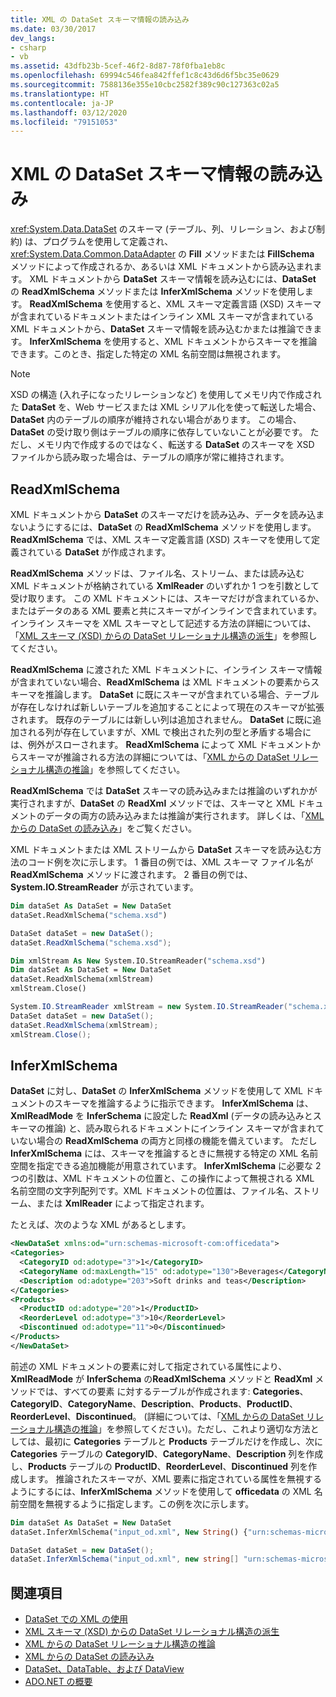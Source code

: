 ```yaml
---
title: XML の DataSet スキーマ情報の読み込み
ms.date: 03/30/2017
dev_langs:
- csharp
- vb
ms.assetid: 43dfb23b-5cef-46f2-8d87-78f0fba1eb8c
ms.openlocfilehash: 69994c546fea842ffef1c8c43d6d6f5bc35e0629
ms.sourcegitcommit: 7588136e355e10cbc2582f389c90c127363c02a5
ms.translationtype: HT
ms.contentlocale: ja-JP
ms.lasthandoff: 03/12/2020
ms.locfileid: "79151053"
---
```

# <a name="loading-dataset-schema-information-from-xml"></a>XML の DataSet スキーマ情報の読み込み
<xref:System.Data.DataSet> のスキーマ (テーブル、列、リレーション、および制約) は、プログラムを使用して定義され、<xref:System.Data.Common.DataAdapter> の **Fill** メソッドまたは **FillSchema** メソッドによって作成されるか、あるいは XML ドキュメントから読み込まれます。 XML ドキュメントから **DataSet** スキーマ情報を読み込むには、**DataSet** の **ReadXmlSchema** メソッドまたは **InferXmlSchema** メソッドを使用します。 **ReadXmlSchema** を使用すると、XML スキーマ定義言語 (XSD) スキーマが含まれているドキュメントまたはインライン XML スキーマが含まれている XML ドキュメントから、**DataSet** スキーマ情報を読み込むかまたは推論できます。 **InferXmlSchema** を使用すると、XML ドキュメントからスキーマを推論できます。このとき、指定した特定の XML 名前空間は無視されます。  
  
> [!NOTE]
> XSD の構造 (入れ子になったリレーションなど) を使用してメモリ内で作成された **DataSet** を、Web サービスまたは XML シリアル化を使って転送した場合、**DataSet** 内のテーブルの順序が維持されない場合があります。 この場合、**DataSet** の受け取り側はテーブルの順序に依存していないことが必要です。 ただし、メモリ内で作成するのではなく、転送する **DataSet** のスキーマを XSD ファイルから読み取った場合は、テーブルの順序が常に維持されます。  
  
## <a name="readxmlschema"></a>ReadXmlSchema  
 XML ドキュメントから **DataSet** のスキーマだけを読み込み、データを読み込まないようにするには、**DataSet** の **ReadXmlSchema** メソッドを使用します。 **ReadXmlSchema** では、XML スキーマ定義言語 (XSD) スキーマを使用して定義されている **DataSet** が作成されます。  
  
 **ReadXmlSchema** メソッドは、ファイル名、ストリーム、または読み込む XML ドキュメントが格納されている **XmlReader** のいずれか 1 つを引数として受け取ります。 この XML ドキュメントには、スキーマだけが含まれているか、またはデータのある XML 要素と共にスキーマがインラインで含まれています。 インライン スキーマを XML スキーマとして記述する方法の詳細については、「[XML スキーマ (XSD) からの DataSet リレーショナル構造の派生](deriving-dataset-relational-structure-from-xml-schema-xsd.md)」を参照してください。  
  
 **ReadXmlSchema** に渡された XML ドキュメントに、インライン スキーマ情報が含まれていない場合、**ReadXmlSchema** は XML ドキュメントの要素からスキーマを推論します。 **DataSet** に既にスキーマが含まれている場合、テーブルが存在しなければ新しいテーブルを追加することによって現在のスキーマが拡張されます。 既存のテーブルには新しい列は追加されません。 **DataSet** に既に追加される列が存在していますが、XML で検出された列の型と矛盾する場合には、例外がスローされます。 **ReadXmlSchema** によって XML ドキュメントからスキーマが推論される方法の詳細については、「[XML からの DataSet リレーショナル構造の推論](inferring-dataset-relational-structure-from-xml.md)」を参照してください。  
  
 **ReadXmlSchema** では **DataSet** スキーマの読み込みまたは推論のいずれかが実行されますが、**DataSet** の **ReadXml** メソッドでは、スキーマと XML ドキュメントのデータの両方の読み込みまたは推論が実行されます。 詳しくは、「[XML からの DataSet の読み込み](loading-a-dataset-from-xml.md)」をご覧ください。  
  
 XML ドキュメントまたは XML ストリームから **DataSet** スキーマを読み込む方法のコード例を次に示します。 1 番目の例では、XML スキーマ ファイル名が **ReadXmlSchema** メソッドに渡されます。 2 番目の例では、**System.IO.StreamReader** が示されています。  
  
```vb  
Dim dataSet As DataSet = New DataSet  
dataSet.ReadXmlSchema("schema.xsd")  
```  
  
```csharp  
DataSet dataSet = new DataSet();  
dataSet.ReadXmlSchema("schema.xsd");  
```  
  
```vb  
Dim xmlStream As New System.IO.StreamReader("schema.xsd")
Dim dataSet As DataSet = New DataSet  
dataSet.ReadXmlSchema(xmlStream)  
xmlStream.Close()  
```  
  
```csharp  
System.IO.StreamReader xmlStream = new System.IO.StreamReader("schema.xsd");  
DataSet dataSet = new DataSet();  
dataSet.ReadXmlSchema(xmlStream);  
xmlStream.Close();  
```  
  
## <a name="inferxmlschema"></a>InferXmlSchema  
 **DataSet** に対し、**DataSet** の **InferXmlSchema** メソッドを使用して XML ドキュメントのスキーマを推論するように指示できます。 **InferXmlSchema** は、**XmlReadMode** を **InferSchema** に設定した **ReadXml** (データの読み込みとスキーマの推論) と、読み取られるドキュメントにインライン スキーマが含まれていない場合の **ReadXmlSchema** の両方と同様の機能を備えています。 ただし **InferXmlSchema** には、スキーマを推論するときに無視する特定の XML 名前空間を指定できる追加機能が用意されています。 **InferXmlSchema** に必要な 2 つの引数は、XML ドキュメントの位置と、この操作によって無視される XML 名前空間の文字列配列です。XML ドキュメントの位置は、ファイル名、ストリーム、または **XmlReader** によって指定されます。  
  
 たとえば、次のような XML があるとします。  
  
```xml  
<NewDataSet xmlns:od="urn:schemas-microsoft-com:officedata">  
<Categories>  
  <CategoryID od:adotype="3">1</CategoryID>
  <CategoryName od:maxLength="15" od:adotype="130">Beverages</CategoryName>
  <Description od:adotype="203">Soft drinks and teas</Description>
</Categories>  
<Products>  
  <ProductID od:adotype="20">1</ProductID>
  <ReorderLevel od:adotype="3">10</ReorderLevel>
  <Discontinued od:adotype="11">0</Discontinued>
</Products>  
</NewDataSet>  
```  
  
 前述の XML ドキュメントの要素に対して指定されている属性により、**XmlReadMode** が **InferSchema** の**ReadXmlSchema** メソッドと **ReadXml** メソッドでは、すべての要素 に対するテーブルが作成されます: **Categories**、**CategoryID**、**CategoryName**、**Description**、**Products**、**ProductID**、**ReorderLevel**、**Discontinued**。 (詳細については、「[XML からの DataSet リレーショナル構造の推論](inferring-dataset-relational-structure-from-xml.md)」を参照してください)。ただし、これより適切な方法としては、最初に **Categories** テーブルと **Products** テーブルだけを作成し、次に **Categories** テーブルの **CategoryID**、**CategoryName**、**Description** 列を作成し、**Products** テーブルの **ProductID**、**ReorderLevel**、**Discontinued** 列を作成します。 推論されたスキーマが、XML 要素に指定されている属性を無視するようにするには、**InferXmlSchema** メソッドを使用して **officedata** の XML 名前空間を無視するように指定します。この例を次に示します。  
  
```vb  
Dim dataSet As DataSet = New DataSet  
dataSet.InferXmlSchema("input_od.xml", New String() {"urn:schemas-microsoft-com:officedata"})  
```  
  
```csharp  
DataSet dataSet = new DataSet();  
dataSet.InferXmlSchema("input_od.xml", new string[] "urn:schemas-microsoft-com:officedata");  
```  
  
## <a name="see-also"></a>関連項目

- [DataSet での XML の使用](using-xml-in-a-dataset.md)
- [XML スキーマ (XSD) からの DataSet リレーショナル構造の派生](deriving-dataset-relational-structure-from-xml-schema-xsd.md)
- [XML からの DataSet リレーショナル構造の推論](inferring-dataset-relational-structure-from-xml.md)
- [XML からの DataSet の読み込み](loading-a-dataset-from-xml.md)
- [DataSet、DataTable、および DataView](index.md)
- [ADO.NET の概要](../ado-net-overview.md)
